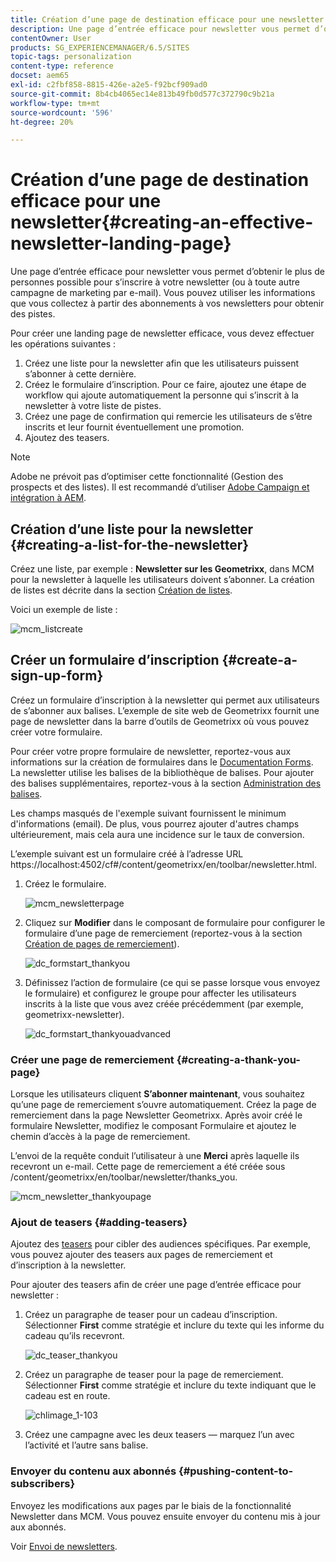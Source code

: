```yaml
---
title: Création d’une page de destination efficace pour une newsletter
description: Une page d’entrée efficace pour newsletter vous permet d’obtenir le plus de personnes possible pour s’inscrire à votre newsletter (ou à toute autre campagne de marketing par e-mail). Vous pouvez utiliser les informations que vous collectez à partir des abonnements à vos newsletters pour obtenir des pistes.
contentOwner: User
products: SG_EXPERIENCEMANAGER/6.5/SITES
topic-tags: personalization
content-type: reference
docset: aem65
exl-id: c2fbf858-8815-426e-a2e5-f92bcf909ad0
source-git-commit: 8b4cb4065ec14e813b49fb0d577c372790c9b21a
workflow-type: tm+mt
source-wordcount: '596'
ht-degree: 20%

---
```


# Création d’une page de destination efficace pour une newsletter{#creating-an-effective-newsletter-landing-page}

Une page d’entrée efficace pour newsletter vous permet d’obtenir le plus de personnes possible pour s’inscrire à votre newsletter (ou à toute autre campagne de marketing par e-mail). Vous pouvez utiliser les informations que vous collectez à partir des abonnements à vos newsletters pour obtenir des pistes.

Pour créer une landing page de newsletter efficace, vous devez effectuer les opérations suivantes :

1. Créez une liste pour la newsletter afin que les utilisateurs puissent s’abonner à cette dernière.
1. Créez le formulaire d’inscription. Pour ce faire, ajoutez une étape de workflow qui ajoute automatiquement la personne qui s’inscrit à la newsletter à votre liste de pistes.
1. Créez une page de confirmation qui remercie les utilisateurs de s’être inscrits et leur fournit éventuellement une promotion.
1. Ajoutez des teasers.

>[!NOTE]
>
>Adobe ne prévoit pas d’optimiser cette fonctionnalité (Gestion des prospects et des listes).
>Il est recommandé d’utiliser [Adobe Campaign et intégration à AEM](/help/sites-administering/campaign.md).

## Création d’une liste pour la newsletter {#creating-a-list-for-the-newsletter}

Créez une liste, par exemple : **Newsletter sur les Geometrixx**, dans MCM pour la newsletter à laquelle les utilisateurs doivent s’abonner. La création de listes est décrite dans la section [Création de listes](/help/sites-classic-ui-authoring/classic-personalization-campaigns.md#creatingnewlists). 

Voici un exemple de liste :

![mcm_listcreate](assets/mcm_listcreate.png)

## Créer un formulaire d’inscription {#create-a-sign-up-form}

Créez un formulaire d’inscription à la newsletter qui permet aux utilisateurs de s’abonner aux balises. L’exemple de site web de Geometrixx fournit une page de newsletter dans la barre d’outils de Geometrixx où vous pouvez créer votre formulaire.

Pour créer votre propre formulaire de newsletter, reportez-vous aux informations sur la création de formulaires dans le [Documentation Forms](/help/sites-authoring/default-components.md#form). La newsletter utilise les balises de la bibliothèque de balises. Pour ajouter des balises supplémentaires, reportez-vous à la section [Administration des balises](/help/sites-authoring/tags.md#tagadministration).

Les champs masqués de l&#39;exemple suivant fournissent le minimum d&#39;informations (email). De plus, vous pourrez ajouter d&#39;autres champs ultérieurement, mais cela aura une incidence sur le taux de conversion.

L’exemple suivant est un formulaire créé à l’adresse URL https://localhost:4502/cf#/content/geometrixx/en/toolbar/newsletter.html.

1. Créez le formulaire.

   ![mcm_newsletterpage](assets/mcm_newsletterpage.png)

1. Cliquez sur **Modifier** dans le composant de formulaire pour configurer le formulaire d’une page de remerciement (reportez-vous à la section [Création de pages de remerciement](#creating-a-thank-you-page)).

   ![dc_formstart_thankyou](assets/dc_formstart_thankyou.png)

1. Définissez l’action de formulaire (ce qui se passe lorsque vous envoyez le formulaire) et configurez le groupe pour affecter les utilisateurs inscrits à la liste que vous avez créée précédemment (par exemple, geometrixx-newsletter).

   ![dc_formstart_thankyouadvanced](assets/dc_formstart_thankyouadvanced.png)

### Créer une page de remerciement {#creating-a-thank-you-page}

Lorsque les utilisateurs cliquent **S’abonner maintenant**, vous souhaitez qu’une page de remerciement s’ouvre automatiquement. Créez la page de remerciement dans la page Newsletter Geometrixx. Après avoir créé le formulaire Newsletter, modifiez le composant Formulaire et ajoutez le chemin d’accès à la page de remerciement.

L’envoi de la requête conduit l’utilisateur à une **Merci** après laquelle ils recevront un e-mail. Cette page de remerciement a été créée sous /content/geometrixx/en/toolbar/newsletter/thanks_you.

![mcm_newsletter_thankyoupage](assets/mcm_newsletter_thankyoupage.png)

### Ajout de teasers {#adding-teasers}

Ajoutez des [teasers](/help/sites-classic-ui-authoring/classic-personalization-campaigns.md#teasers) pour cibler des audiences spécifiques. Par exemple, vous pouvez ajouter des teasers aux pages de remerciement et d’inscription à la newsletter.

Pour ajouter des teasers afin de créer une page d’entrée efficace pour newsletter :

1. Créez un paragraphe de teaser pour un cadeau d’inscription. Sélectionner **First** comme stratégie et inclure du texte qui les informe du cadeau qu’ils recevront.

   ![dc_teaser_thankyou](assets/dc_teaser_thankyou.png)

1. Créez un paragraphe de teaser pour la page de remerciement. Sélectionner **First** comme stratégie et inclure du texte indiquant que le cadeau est en route.

   ![chlimage_1-103](assets/chlimage_1-103.png)

1. Créez une campagne avec les deux teasers — marquez l’un avec l’activité et l’autre sans balise.

### Envoyer du contenu aux abonnés {#pushing-content-to-subscribers}

Envoyez les modifications aux pages par le biais de la fonctionnalité Newsletter dans MCM. Vous pouvez ensuite envoyer du contenu mis à jour aux abonnés.

Voir [Envoi de newsletters](/help/sites-classic-ui-authoring/classic-personalization-campaigns.md#newsletters).
